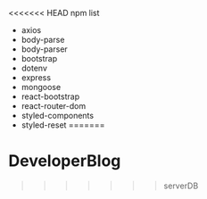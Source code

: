 <<<<<<< HEAD
npm list

- axios
- body-parse
- body-parser
- bootstrap
- dotenv
- express
- mongoose
- react-bootstrap
- react-router-dom
- styled-components
- styled-reset
=======
# DeveloperBlog
>>>>>>> serverDB
